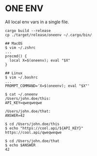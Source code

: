 ONE ENV
=======

All local env vars in a single file.

```
cargo build --release
cp ./target/release/oneenv ~/.cargo/bin/
```

```
## MacOS
$ vim ~/.zshrc
...
precmd() {
  local X=$(oneenv); eval "$X"
}

## Linux
$ vim ~/.bashrc
...
PROMPT_COMMAND='X=$(oneenv); eval "$X"'
```

```
$ cat ~/.oneenv 
/Users/john.doe/this:
API_KEY=qweqweqwe

/Users/john.doe/that:
ANSWER=42
```

```
$ cd /Users/john.doe/this
$ echo "https://cool.api/${API_KEY}"
https://cool.api/qweqweqwe

$ cd /Users/john.doe/that
$ echo $ANSWER
42
```
